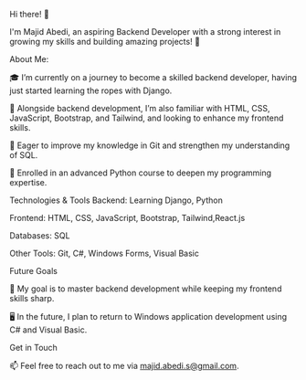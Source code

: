 Hi there! 👋

I'm Majid Abedi, an aspiring Backend Developer with a strong interest in growing my skills and building amazing projects! 🚀

About Me:

🎓 I’m currently on a journey to become a skilled backend developer, having just started learning the ropes with Django.

🌱 Alongside backend development, I’m also familiar with HTML, CSS, JavaScript, Bootstrap, and Tailwind, and looking to enhance my frontend skills.

🔧 Eager to improve my knowledge in Git and strengthen my understanding of SQL.

🐍 Enrolled in an advanced Python course to deepen my programming expertise.

Technologies & Tools
Backend: Learning Django, Python

Frontend: HTML, CSS, JavaScript, Bootstrap, Tailwind,React.js

Databases: SQL

Other Tools: Git, C#, Windows Forms, Visual Basic

Future Goals

🌟 My goal is to master backend development while keeping my frontend skills sharp.

🖥️ In the future, I plan to return to Windows application development using C# and Visual Basic.


Get in Touch

📫 Feel free to reach out to me via majid.abedi.s@gmail.com.


<!---
majidabedis/majidabedis is a ✨ special ✨ repository because its `README.md` (this file) appears on your GitHub profile.
You can click the Preview link to take a look at your changes.
--->
